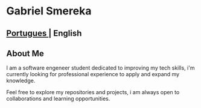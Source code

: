 # Gabriel Smereka

## [Portugues ](https://github.com/gsmereka/gsmereka/blob/main/README.md) | English  

## About Me

I am a software engeneer student dedicated to improving my tech skills, i'm currently looking for professional experience to apply and expand my knowledge.

Feel free to explore my repositories and projects, i am always open to collaborations and learning opportunities.
